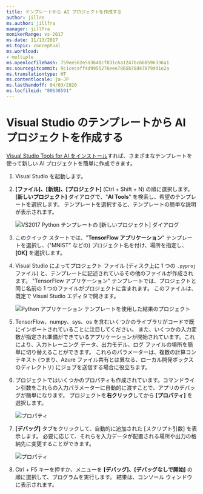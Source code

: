 ```yaml
---
title: テンプレートから AI プロジェクトを作成する
author: jillre
ms.author: jillfra
manager: jillfra
monikerRange: vs-2017
ms.date: 11/13/2017
ms.topic: conceptual
ms.workload:
- multiple
ms.openlocfilehash: 759ee562e5d3648cf831c6a1247bc660596336a1
ms.sourcegitcommit: 9c1cecaff4d9955276eee7865b78d47679dd1e2a
ms.translationtype: HT
ms.contentlocale: ja-JP
ms.lasthandoff: 04/03/2020
ms.locfileid: "80638591"
---
```

# <a name="create-an-ai-project-from-a-template-in-visual-studio"></a>Visual Studio のテンプレートから AI プロジェクトを作成する

[Visual Studio Tools for AI をインストール](installation.md)すれば、さまざまなテンプレートを使って新しい AI プロジェクトを簡単に作成できます。

1. Visual Studio を起動します。

2. **[ファイル]、[新規]、[プロジェクト]** (Ctrl + Shift + N) の順に選択します。 **[新しいプロジェクト]** ダイアログで、"**AI Tools**" を検索し、希望のテンプレートを選択します。 テンプレートを選択すると、テンプレートの簡単な説明が表示されます。

    ![VS2017 Python テンプレートの [新しいプロジェクト] ダイアログ](media/create-project/new-ai-project.png)

3. このクイック スタートでは、"**TensorFlow アプリケーション**" テンプレートを選択し、("MNIST" などの) プロジェクト名を付け、場所を指定し、 **[OK]** を選択します。

4. Visual Studio によってプロジェクト ファイル (ディスク上に 1 つの `.pyproj` ファイル) と、テンプレートに記述されているその他のファイルが作成されます。 "TensorFlow アプリケーション" テンプレートでは、プロジェクトと同じ名前の 1 つのファイルがプロジェクトに含まれます。 このファイルは、既定で Visual Studio エディタで開きます。

    ![Python アプリケーション テンプレートを使用した結果のプロジェクト](media/create-project/new-tensorflowapp.png)

5. TensorFlow、numpy、sys、os を含むいくつかのライブラリがコードで既にインポートされていることに注目してください。 また、いくつかの入力変数が指定され準備ができているアプリケーションが開始されています。これにより、入力トレーニング データ、出力モデル、ログ ファイルの場所を簡単に切り替えることができます。 これらのパラメーターは、複数の計算コンテキスト (つまり、Azure ファイル共有とは異なる、ローカル開発ボックスのディレクトリ) にジョブを送信する場合に役立ちます。

6. プロジェクトではいくつかのプロパティも作成されています。コマンドライン引数をこれらの入力パラメーターに自動的に渡すことで、アプリのデバッグが簡単になります。 プロジェクトを**右クリック**してから **[プロパティ]** を選択します。

    ![プロパティ](media/create-project/project-properties.png)

7. **[デバッグ]** タブをクリックして、自動的に追加された [スクリプト引数] を表示します。 必要に応じて、それらを入力データが配置される場所や出力の格納先に変更することができます。

    ![プロパティ](media/create-project//project-properties_1.png)

8. Ctrl + F5 キーを押すか、メニューを **[デバッグ]、[デバッグなしで開始]** の順に選択して、プログラムを実行します。 結果は、コンソール ウィンドウに表示されます。
